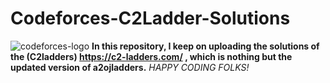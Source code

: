 # Codeforces-C2Ladder-Solutions
![codeforces-logo](https://user-images.githubusercontent.com/83551511/171998081-65a5d842-3ea7-4d33-8d76-8055924e4727.jpeg)
  **In this repository, I keep on uploading the solutions of the (C2ladders) https://c2-ladders.com/ , which is nothing but the updated version of a2ojladders.**
  *HAPPY CODING FOLKS!*
